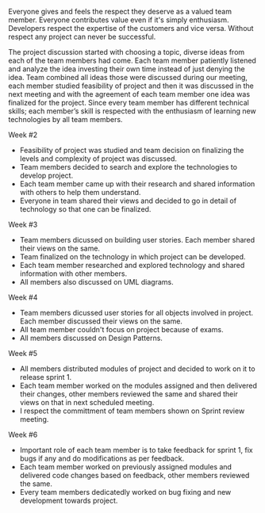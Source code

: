 Everyone gives and feels the respect they deserve as a valued team member. Everyone contributes value even if it's simply enthusiasm. Developers respect the expertise of the customers and vice versa. Without respect any project can never be successful.
 
The project discussion started with choosing a topic, diverse ideas from each of the team members had come. Each team member patiently listened and analyze the idea investing their own time instead of just denying the idea.
Team combined all ideas those were discussed during our meeting, each member studied feasibility of project and then it was discussed in the next meeting and with the agreement of each team member one idea was finalized for the project.
Since every team member has different technical skills; each member’s skill is respected with the enthusiasm of learning new technologies by all team members.

Week #2

* Feasibility of project was studied and team decision on finalizing the levels and complexity of project was discussed. 
* Team members decided to search and explore the technologies to develop project.
* Each team member came up with their research and shared information with others to help them understand.
* Everyone in team shared their views and decided to go in detail of technology so that one can be finalized.

Week #3

* Team members dicussed on building user stories. Each member shared their views on the same. 
* Team finalized on the technology in which project can be developed.
* Each team member researched and explored technology and shared information with other members.
* All members also discussed on UML diagrams.

Week #4

* Team members dicussed user stories for all objects involved in project. Each member discussed their views on the same.
* All team member couldn't focus on project because of exams.
* All members discussed on Design Patterns.


Week #5

* All members distributed modules of project and decided to work on it to release sprint 1.
* Each team member worked on the modules assigned and then delivered their changes, other members reviewed the same and shared their views on that in next scheduled meeting.
* I respect the committment of team members shown on Sprint review meeting.

Week #6

* Important role of each team member is to take feedback for sprint 1, fix bugs if any and do modifications as per feedback.
* Each team member worked on previously assigned modules and delivered code changes based on feedback, other members reviewed the same.
* Every team members dedicatedly worked on bug fixing and new development towards project.